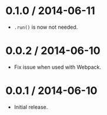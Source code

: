 0.1.0 / 2014-06-11
==================

 * `.run()` is now not needed.

0.0.2 / 2014-06-10
==================

 * Fix issue when used with Webpack.

0.0.1 / 2014-06-10
==================

 * Initial release.
